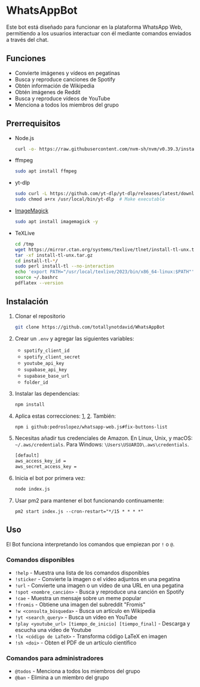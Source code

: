 # WhatsAppBot

Este bot está diseñado para funcionar en la plataforma WhatsApp Web, permitiendo a los usuarios interactuar con él mediante comandos enviados a través del chat.

## Funciones

- Convierte imágenes y vídeos en pegatinas
- Busca y reproduce canciones de Spotify
- Obtén información de Wikipedia
- Obtén imágenes de Reddit
- Busca y reproduce vídeos de YouTube
- Menciona a todos los miembros del grupo

## Prerrequisitos

- Node.js

  ```bash
  curl -o- https://raw.githubusercontent.com/nvm-sh/nvm/v0.39.3/install.sh | bash
  ```

- ffmpeg

  ```bash
  sudo apt install ffmpeg
  ```

- yt-dlp

  ```bash
  sudo curl -L https://github.com/yt-dlp/yt-dlp/releases/latest/download/yt-dlp -o /usr/local/bin/yt-dlp
  sudo chmod a+rx /usr/local/bin/yt-dlp  # Make executable
  ```

- [ImageMagick](https://stackoverflow.com/questions/52998331/imagemagick-security-policy-pdf-blocking-conversion)

  ```bash
  sudo apt install imagemagick -y
  ```

- TeXLive

  ```bash
  cd /tmp
  wget https://mirror.ctan.org/systems/texlive/tlnet/install-tl-unx.tar.gz
  tar -xf install-tl-unx.tar.gz
  cd install-tl-*/
  sudo perl install-tl --no-interaction
  echo 'export PATH="/usr/local/texlive/2023/bin/x86_64-linux:$PATH"' >> ~/.bashrc
  source ~/.bashrc
  pdflatex --version
  ```

## Instalación

1. Clonar el repositorio

   ```bash
   git clone https://github.com/totallynotdavid/WhatsAppBot
   ```

2. Crear un `.env` y agregar las siguientes variables:

   - `spotify_client_id`
   - `spotify_client_secret`
   - `youtube_api_key`
   - `supabase_api_key`
   - `supabase_base_url`
   - `folder_id`

3. Instalar las dependencias:

   ```bash
   npm install
   ```

4. Aplica estas correcciones: [1](https://github.com/pedroslopez/whatsapp-web.js/issues/2066#issuecomment-1470534717), [2](https://github.com/pedroslopez/whatsapp-web.js/pull/2087/files). También:

   ```bash
   npm i github:pedroslopez/whatsapp-web.js#fix-buttons-list
   ```

5. Necesitas añadir tus credenciales de Amazon. En Linux, Unix, y macOS: `~/.aws/credentials`. Para Windows: `\Users\USUARIO\.aws\credentials`.

   ```bash
   [default]
   aws_access_key_id =
   aws_secret_access_key =
   ```

6. Inicia el bot por primera vez:

   ```bash
   node index.js
   ```

7. Usar pm2 para mantener el bot funcionando continuamente:
   ```
   pm2 start index.js --cron-restart="*/15 * * * *"
   ```

## Uso

El Bot funciona interpretando los comandos que empiezan por `!` o `@`.

### Comandos disponibles

- `!help` - Muestra una lista de los comandos disponibles
- `!sticker` - Convierte la imagen o el vídeo adjuntos en una pegatina
- `!url` - Convierte una imagen o un vídeo de una URL en una pegatina
- `!spot <nombre_canción>` - Busca y reproduce una canción en Spotify
- `!cae` - Muestra un mensaje sobre un meme popular
- `!fromis` - Obtiene una imagen del subreddit "Fromis"
- `!w <consulta_búsqueda>` - Busca un artículo en Wikipedia
- `!yt <search_query>` - Busca un vídeo en YouTube
- `!play <youtube_url> [tiempo_de_inicio] [tiempo_final]` - Descarga y escucha una video de Youtube
- `!lx <código de LaTeX>` - Transforma código LaTeX en imagen
- `!sh <doi>` - Obten el PDF de un artículo científico

### Comandos para administradores

- `@todos` - Menciona a todos los miembros del grupo
- `@ban` - Elimina a un miembro del grupo
